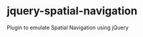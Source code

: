jquery-spatial-navigation
=========================

Plugin to emulate Spatial Navigation using jQuery
